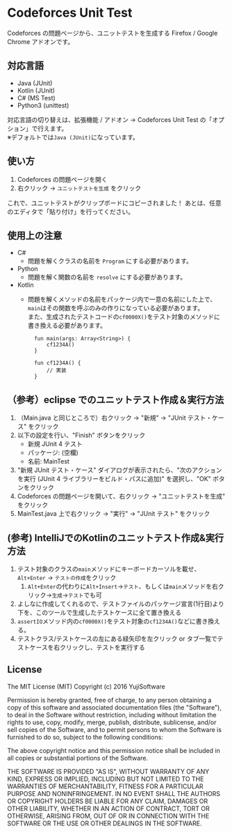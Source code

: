 # Codeforces Unit Test

Codeforces の問題ページから、ユニットテストを生成する Firefox / Google Chrome アドオンです。

## 対応言語

* Java (JUnit)
* Kotlin (JUnit)
* C# (MS Test)
* Python3 (unittest)

対応言語の切り替えは、拡張機能 / アドオン → Codeforces Unit Test の「オプション」で行えます。  
※デフォルトでは`Java (JUnit)`になっています。

## 使い方

1. Codeforces の問題ページを開く
2. 右クリック → `ユニットテストを生成` をクリック

これで、ユニットテストがクリップボードにコピーされました！
あとは、任意のエディタで「貼り付け」を行ってください。

## 使用上の注意

* C#
    * 問題を解くクラスの名前を `Program` にする必要があります。
* Python
    * 問題を解く関数の名前を `resolve` にする必要があります。
* Kotlin
    * 問題を解くメソッドの名前をパッケージ内で一意の名前にした上で、`main`はその関数を呼ぶのみの作りになっている必要があります。  
    また、生成されたテストコードの`cf0000X()`をテスト対象のメソッドに書き換える必要があります。
    
            fun main(args: Array<String>) {
                cf1234A()
            }
            
            fun cf1234A() {
                // 実装
            }
            


## （参考）eclipse でのユニットテスト作成＆実行方法

1. （Main.java と同じところで）右クリック → "新規" → "JUnit テスト・ケース" をクリック
2. 以下の設定を行い、"Finish" ボタンをクリック
    * 新規 JUnit 4 テスト
    * パッケージ: (空欄)
    * 名前: MainTest
3. "新規 JUnit テスト・ケース" ダイアログが表示されたら、"次のアクションを実行 (JUnit 4 ライブラリーをビルド・パスに追加)" を選択し、"OK" ボタンをクリック
4. Codeforces の問題ページを開いて、右クリック → "ユニットテストを生成" をクリック
5. MainTest.java 上で右クリック → "実行" → "JUnit テスト" をクリック

## (参考) IntelliJでのKotlinのユニットテスト作成&実行方法
1. テスト対象のクラスの`main`メソッドにキーボードカーソルを載せ、`Alt+Enter` → `テストの作成`をクリック
    1. `Alt+Enter`の代わりに`Alt+Insert`→`テスト`、もしくは`main`メソッドを右クリック→`生成`→`テスト`でも可
2. よしなに作成してくれるので、テストファイルのパッケージ宣言(1行目)より下を、このツールで生成したテストケースに全て置き換える
3. `assertIO`メソッド内の`cf0000X()`をテスト対象の`cf1234A()`などに書き換える。
4. テストクラス/テストケースの左にある緑矢印を左クリック or タブ一覧でテストケースを右クリックし、テストを実行する

## License

The MIT License (MIT)
Copyright (c) 2016 YujiSoftware

Permission is hereby granted, free of charge, to any person obtaining a copy of this software and associated documentation files (the "Software"), to deal in the Software without restriction, including without limitation the rights to use, copy, modify, merge, publish, distribute, sublicense, and/or sell copies of the Software, and to permit persons to whom the Software is furnished to do so, subject to the following conditions:

The above copyright notice and this permission notice shall be included in all copies or substantial portions of the Software.

THE SOFTWARE IS PROVIDED "AS IS", WITHOUT WARRANTY OF ANY KIND, EXPRESS OR IMPLIED, INCLUDING BUT NOT LIMITED TO THE WARRANTIES OF MERCHANTABILITY, FITNESS FOR A PARTICULAR PURPOSE AND NONINFRINGEMENT. IN NO EVENT SHALL THE AUTHORS OR COPYRIGHT HOLDERS BE LIABLE FOR ANY CLAIM, DAMAGES OR OTHER LIABILITY, WHETHER IN AN ACTION OF CONTRACT, TORT OR OTHERWISE, ARISING FROM, OUT OF OR IN CONNECTION WITH THE SOFTWARE OR THE USE OR OTHER DEALINGS IN THE SOFTWARE.
